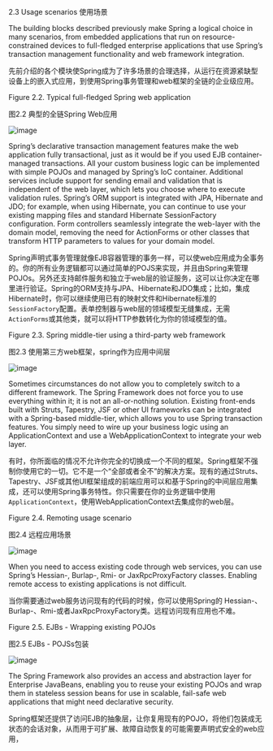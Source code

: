2.3 Usage scenarios  使用场景

The building blocks described previously make Spring a logical choice in many scenarios, from embedded applications that run on resource-constrained devices to full-fledged enterprise applications that use Spring’s transaction management functionality and web framework integration.

先前介绍的各个模块使Spring成为了许多场景的合理选择，从运行在资源紧缺型设备上的嵌入式应用，到使用Spring事务管理和web框架的全链的企业级应用。

Figure 2.2. Typical full-fledged Spring web application

图2.2 典型的全链Spring Web应用

![image](http://docs.spring.io/spring/docs/current/spring-framework-reference/htmlsingle/images/overview-full.png.pagespeed.ce.sC26wirtWB.png)

Spring’s declarative transaction management features make the web application fully transactional, just as it would be if you used EJB container-managed transactions. All your custom business logic can be implemented with simple POJOs and managed by Spring’s IoC container. Additional services include support for sending email and validation that is independent of the web layer, which lets you choose where to execute validation rules. Spring’s ORM support is integrated with JPA, Hibernate and JDO; for example, when using Hibernate, you can continue to use your existing mapping files and standard Hibernate SessionFactory configuration. Form controllers seamlessly integrate the web-layer with the domain model, removing the need for ActionForms or other classes that transform HTTP parameters to values for your domain model.

Spring声明式事务管理就像EJB容器管理的事务一样，可以使web应用成为全事务的。你的所有业务逻辑都可以通过简单的POJS来实现，并且由Spring来管理POJOs。另外还支持邮件服务和独立于web层的验证服务，这可以让你决定在哪里进行验证。Spring的ORM支持与JPA、Hibernate和JDO集成；比如，集成Hibernate时，你可以继续使用已有的映射文件和Hibernate标准的```SessionFactory```配置。表单控制器与web层的领域模型无缝集成，无需```ActionForms```或其他类，就可以将HTTP参数转化为你的领域模型的值。

Figure 2.3. Spring middle-tier using a third-party web framework

图2.3 使用第三方web框架，spring作为应用中间层

![image](http://docs.spring.io/spring/docs/current/spring-framework-reference/htmlsingle/images/overview-thirdparty-web.png.pagespeed.ce.1lJso2G8WP.png)

Sometimes circumstances do not allow you to completely switch to a different framework. The Spring Framework does not force you to use everything within it; it is not an all-or-nothing solution. Existing front-ends built with Struts, Tapestry, JSF or other UI frameworks can be integrated with a Spring-based middle-tier, which allows you to use Spring transaction features. You simply need to wire up your business logic using an ApplicationContext and use a WebApplicationContext to integrate your web layer.

有时，你所面临的情况不允许你完全的切换成一个不同的框架。Spring框架不强制你使用它的一切。它不是一个“全部或者全不”的解决方案。现有的通过Struts、Tapestry、JSF或其他UI框架组成的前端应用可以和基于Spring的中间层应用集成，还可以使用Spring事务特性。你只需要在你的业务逻辑中使用```ApplicationContext```，使用WebApplicationContext去集成你的web层。

Figure 2.4. Remoting usage scenario

图2.4 远程应用场景

![image](http://docs.spring.io/spring/docs/current/spring-framework-reference/htmlsingle/images/overview-remoting.png.pagespeed.ce.HIMsJb_Xya.png)

When you need to access existing code through web services, you can use Spring’s Hessian-, Burlap-, Rmi- or JaxRpcProxyFactory classes. Enabling remote access to existing applications is not difficult.

当你需要通过web服务访问现有的代码的时候，你可以使用Spring的 Hessian-、Burlap-、Rmi-或者JaxRpcProxyFactory类。远程访问现有应用也不难。

Figure 2.5. EJBs - Wrapping existing POJOs

图2.5 EJBs - POJSs包装

![image](http://docs.spring.io/spring/docs/current/spring-framework-reference/htmlsingle/images/overview-ejb.png.pagespeed.ce.VN88UiKUhA.png)

The Spring Framework also provides an access and abstraction layer for Enterprise JavaBeans, enabling you to reuse your existing POJOs and wrap them in stateless session beans for use in scalable, fail-safe web applications that might need declarative security.

Spring框架还提供了访问EJB的抽象层，让你复用现有的POJO，将他们包装成无状态的会话对象，从而用于可扩展、故障自动恢复的可能需要声明式安全的web应用，